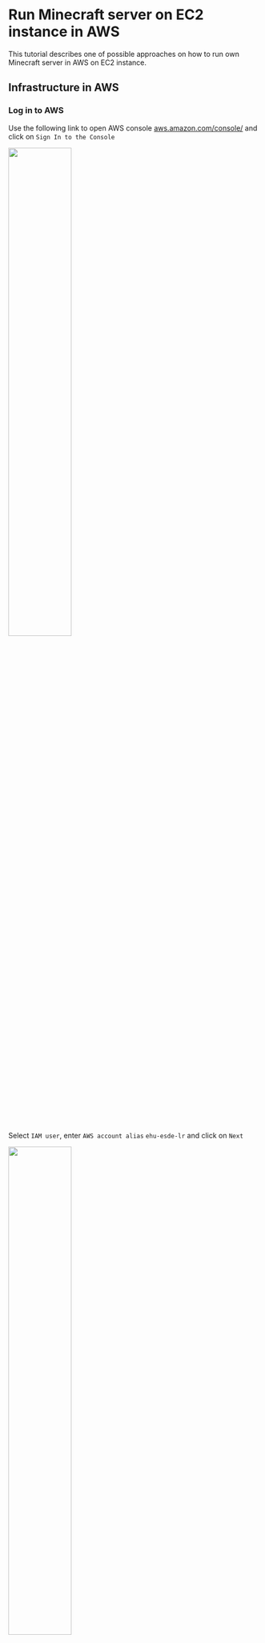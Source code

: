 # Run Minecraft server on EC2 instance in AWS

This tutorial describes one of possible approaches on how to run own Minecraft server in AWS on EC2 instance.

## Infrastructure in AWS

### Log in to AWS

Use the following link to open AWS console [aws.amazon.com/console/](https://aws.amazon.com/console/) and click on `Sign In to the Console`

<img src="/images/aws_login_1.png" width="50%" height="50%">

Select `IAM user`, enter `AWS account alias` `ehu-esde-lr` and click on `Next`

<img src="/images/aws_login_2.png" width="50%" height="50%">

Enter `IAM user name` and `Password`. The user name format is `firstname.lastname`. Click on `Sign In`

<img src="/images/aws_login_3.png" width="50%" height="50%">


After successful login, first of all select an AWS region where you are planning to create infrastructure for your Minecraft server, e.g. `us-east-1 (N. Virginia)`

<img src="/images/aws_region.png" width="436" height="84">

Then you need to select EC2 console to proceed with EC2 stuff

<img src="/images/select_ec2_console.png" width="50%" height="50%">

Your EC2 console should look similar to this image

<img src="/images/ec2_console.png" width="50%" height="50%">

Before you can go ahead and launch our EC2 server for Minecraft you need to create a SSH key pair that will be used for authentication by accessing to your via SSH and a Security Group that will allow you to connect to your EC2 instance by SSH(TCP 22 port) and Minecraft server (TCP 25565 port)

### SSH Key pair

In the left panel of the EC2 console find `Network & Security` -> `Key pairs` and click on it.

<img src="/images/find_key_pairs.png" width="234" height="248">

In the upper right corner of the central panel you can find `Create key pair` and click on it.

<img src="/images/create_key_pair.png" width="339" height="85"> 339 × 85

If you use Linux or MacOS on your workstation select Private key file format `.pem` and if you use Putty on Windows select `.ppk`

<img src="/images/key_format.png" width="181" height="125">

Enter `Name`  `minecraft` and click on `Create key pair`

<img src="/images/key_pair_params.png" width="50%" height="50%">

The private key `minecraft.pem` will be downloaded to your browser. On Linux or MacOS copy it to /home/<user_home>/.ssh and restrict privileges to RW(600)

```bash
cp ~/Downloads/minecraft.pem ~/.ssh/minecraft.pem
chmod 600 ~/.ssh/minecraft.pem
```

### Security group

In the left panel of the EC2 console find `Network & Security` -> `Security Groups` and click on it.

<img src="/images/key_pair_params.png" width="196" height="234">

In the upper right corner of the central panel you can find `Create security group` and click on it.

<img src="/images/create_security_group.png" width="222" height="95">

In `Basic details` section fill in `Security group name` `minecraft`, `Descrition` `Allow access to SSH and Minecraft server` and select VPC where you are planning to create your EC2 instance.

<img src="/images/key_pair_params.png" width="222" height="95">

In `Inbound rules` section click on `Add rule` twice to add new inbound rules for SSH and Minecraft server. Your IP address you can find using this website [whatismyipaddress.com](https://whatismyipaddress.com/)

Fill in rules like you see on the picture using `your own IP` as `Source`
 
<img src="/images/sg_inbound_rules.png" width="50%" height="50%">

As soon as all inbound rules are created click on `Create security group` at the bottom of the page.

<img src="/images/create_sg.png" width="234" height="81">

### EC2 instance

Now, when you have SSH key pair and Security Group created, you can configure and launch EC2 instance.

In the left panel of the EC2 console find `Instances` -> `Instances` and click on it.

<img src="/images/find_instance.png" width="223" height="322">

In the upper right corner of the central panel you can find `Launch instances` and click on it.

<img src="/images/launch_instances.png" width="225" height="77">

Fill in `Name` `minecraft` in `Name and tags` section

<img src="/images/sg_inbound_rules.png" width="775" height="155">

Select the `Ubuntu` tile in `Application and OS Images` section by clicking on it.

<img src="/images/ami_selection.png" width="50%" height="50%">

Select the `t3.small` in `Instance type` section

<img src="/images/ec2_type.png" width="50%" height="50%">

Check in to `Select existing security group` in `Network settings` section and select `minecraft` from `Security groups` dropbox. If you can't find `minecraft` in the list, click on `Edit` to select the correct VPC

<img src="/images/ec2_network_settings.png" width="50%" height="50%">

Set `10Gb` and `gp3` type for root volume in `Configure storage` section

<img src="/images/ec2_storage.png" width="50%" height="50%">

Select `IAM Instance Profile` `MinecrafConnct` in `Advanced details` section.

<img src="/images/ec2_iam_role.png" width="50%" height="50%">

To finish EC2 instance creation click on `Launch instance` in the right panel.

<img src="/images/ec2_launch_instance.png" width="376" height="97">

## Minecraft server

### SSH conection

Now you need to get SSH access to EC2 instance with the SSH key that you created before. First you should find EC2 insatnce public IP.
In the left panel of the EC2 console find `Instances` -> `Instances` and click on it.
Find your instance in the list and click on `Instance ID`, then find IP addess in `Public IPv4 address` section

To open SSH session to your EC2 instance you can use EC2 Instance Connect provided by AWS

Select your EC2 instance and click on `Connect` at the top of the EC2 console

<img src="/images/ec2_connect.png" width="50%" height="50%">

In the next window select `EC2 Instance Connect` tab and then click on `Connect` to start SSH session

<img src="/images/ec2_instance_connect.png" width="50%" height="50%">

`Optionally`, you can use SSH client on your PC to open SSH session, use the following command:

```bash
ssh -i ~/.ssh/minecraft.pem  ubuntu@<server_IP>
```

### Install Java

Now we need to install Java JDK to the instance because we will use Java for running Minecraft server later on

Ubuntu uses APT package manager, so first of all we need to update the list of packages and then install `openjdk-18-jre-headless` package

```bash
sudo apt update
sudo apt install openjdk-18-jre-headless
```
to ensure that Java JDK was installed correctly run `java -version`

### Install Minecraft

Let's prepare a working directory for Minecraft and grant privileges to `ubuntu` user to use it

```bash
sudo mkdir -p /opt/minecraft
sudo chown ubuntu:ubuntu /opt/minecraft
cd /opt/minecraft
```

Next you need to download Minecraft server, more details you can find on the site [www.minecraft.net/en-us/download/server](https://www.minecraft.net/en-us/download/server)

```bash
sudo wget https://piston-data.mojang.com/v1/objects/8f3112a1049751cc472ec13e397eade5336ca7ae/server.jar -P /opt/minecraft/
```

So now you are ready to make the first run of the Minecraft server to initialize it. During initialization the server will create all necessary files in the working directory. Before you can use Minecraft server you also need to agree with terms of End-User License Agreement(EULA) in `eula.txt` file.

```bash
java -Xmx1024M -Xms1024M -jar server.jar nogui
sed -i "s/eula=false/eula=true/" eula.txt
java -Xmx1024M -Xms1024M -jar server.jar nogui
```

As soon as you see `Done (109.201s)! For help, type "help"` message in the log you can consider that Minecraft server is up and running and you can try to connect to it using `public_IP:25565`

To stop the server just type `stop` command in the console or use key combination `Ctrl+C`


## Create Minecraft service with SystemD

In order to garanty that your Minecraft server is always up and running even after EC2 instance reboot it is nice to use SystemD to to automatically start and re-start Minecraft servers

Place the `minecraft.service` file in your `/etc/systemd/system/` directory

```bash
sudo nano /etc/systemd/system/minecraft.service
```

Copy the following configuration to the file `minecraft.service` and save it using key combination `Ctrl+X`

```
[Unit]
Description=Minecraft Server
Wants=network-online.target
After=network-online.target

[Service]
# Ensure to set the correct user and working directory (installation directory of your server) here
User=ubuntu
WorkingDirectory=/opt/minecraft

# You can customize the maximum amount of memory as well as the JVM flags here
ExecStart=/usr/bin/java -Xmx1024M -Xms1024M -jar server.jar nogui

# Restart the server when it is stopped or crashed after 30 seconds
# Comment out RestartSec if you want to restart immediately
Restart=always
RestartSec=30

# Alternative: Restart the server only when it stops regularly
# Restart=on-success

# Do not remove this!
StandardInput=null

[Install]
WantedBy=multi-user.target
```

Enable the service using `sudo systemctl enable minecraft` command

Start the service using `sudo systemctl start minecraft`

Now you can check the service status using `sudo systemctl status minecraft` or `sudo journalctl -xeu minecraft.service`